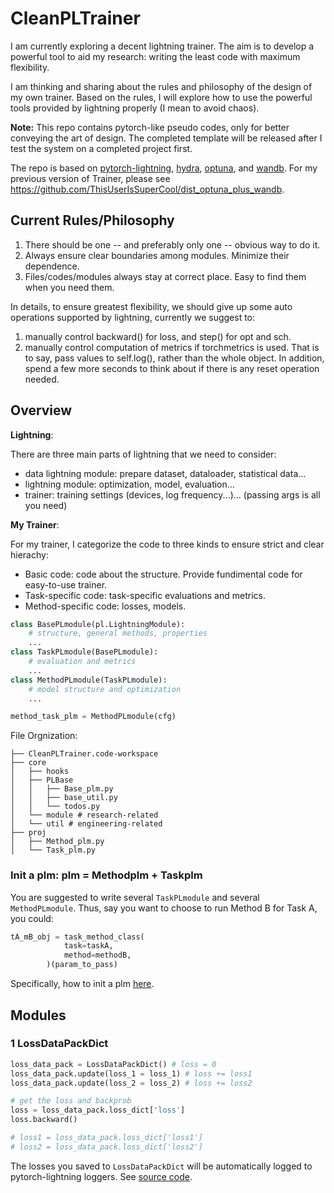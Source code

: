 # CleanPLTrainer 

I am currently exploring a decent lightning trainer. The aim is to develop a powerful tool to aid my research: writing the least code with maximum flexibility. 

I am thinking and sharing about the rules and philosophy of the design of my own trainer. Based on the rules, I will explore how to use the powerful tools provided by lightning properly (I mean to avoid chaos).

**Note:** This repo contains pytorch-like pseudo codes, only for better conveying the art of design. The completed template will be released after I test the system on a completed project first.

The repo is based on [pytorch-lightning](https://lightning.ai/), [hydra](https://hydra.cc/), [optuna](https://optuna.org/), and [wandb](https://wandb.ai/site). For my previous version of Trainer, please see https://github.com/ThisUserIsSuperCool/dist_optuna_plus_wandb.

## Current Rules/Philosophy
1. There should be one -- and preferably only one -- obvious way to do it.
2. Always ensure clear boundaries among modules. Minimize their dependence.
3. Files/codes/modules always stay at correct place. Easy to find them when you need them.

In details, to ensure greatest flexibility, we should give up some auto operations supported by lightning, currently we suggest to:
1. manually control backward() for loss, and step() for opt and sch.
2. manually control computation of metrics if torchmetrics is used. That is to say, pass values to self.log(), rather than the whole object. In addition, spend a few more seconds to think about if there is any reset operation needed.

## Overview

**Lightning**: 

There are three main parts of lightning that we need to consider:
- data lightning module: prepare dataset, dataloader, statistical data...
- lightning module: optimization, model, evaluation...
- trainer: training settings (devices, log frequency...)... (passing args is all you need)

**My Trainer**:

For my trainer, I categorize the code to three kinds to ensure strict and clear hierachy:
- Basic code: code about the structure. Provide fundimental code for easy-to-use trainer.
- Task-specific code: task-specific evaluations and metrics.
- Method-specific code: losses, models.

```python
class BasePLmodule(pl.LightningModule):
	# structure, general methods, properties
	...
class TaskPLmodule(BasePLmodule):
	# evaluation and metrics
	...
class MethodPLmodule(TaskPLmodule):
	# model structure and optimization
	...

method_task_plm = MethodPLmodule(cfg)
```
File Orgnization:
```
├── CleanPLTrainer.code-workspace
├── core
│   ├── hooks
│   ├── PLBase
│   │   ├── Base_plm.py
│   │   ├── base_util.py
│   │   └── todos.py
│   └── module # research-related
│   └── util # engineering-related
├── proj
│   ├── Method_plm.py
│   └── Task_plm.py
```
### Init a plm: plm = Methodplm + Taskplm

You are suggested to write several `TaskPLmodule` and several `MethodPLmodule`. Thus, say you want to choose to run Method B for Task A, you could:
```python
tA_mB_obj = task_method_class(
			task=taskA,
			method=methodB,
		)(param_to_pass)
```
Specifically,  how to init a plm [here](https://github.com/ThisUserIsSuperCool/CleanPLTrainer/blob/main/plm_init.py).
## Modules
### 1 LossDataPackDict
```python
loss_data_pack = LossDataPackDict() # loss = 0
loss_data_pack.update(loss_1 = loss_1) # loss += loss1
loss_data_pack.update(loss_2 = loss_2) # loss += loss2

# get the loss and backprob
loss = loss_data_pack.loss_dict['loss']
loss.backward()

# loss1 = loss_data_pack.loss_dict['loss1']
# loss2 = loss_data_pack.loss_dict['loss2']
```
The losses you saved to `LossDataPackDict` will be automatically logged to pytorch-lightning loggers. See [source code](https://github.com/ThisUserIsSuperCool/CleanPLTrainer/blob/main/loss_wrapper.py).
